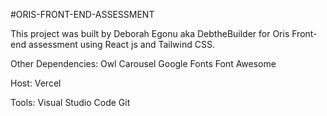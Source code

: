 #ORIS-FRONT-END-ASSESSMENT

This project was built 
by Deborah Egonu aka DebtheBuilder 
for Oris Front-end assessment 
using React js and Tailwind CSS.

Other Dependencies:
Owl Carousel
Google Fonts
Font Awesome

Host:
Vercel

Tools:
Visual Studio Code
Git



